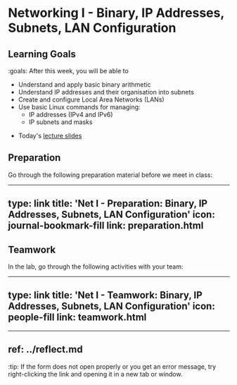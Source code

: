 # Networking I - Binary, IP Addresses, Subnets, LAN Configuration

## Learning Goals

:goals: After this week, you will be able to

- Understand and apply basic binary arithmetic
- Understand IP addresses and their organisation into subnets
- Create and configure Local Area Networks (LANs)
- Use basic Linux commands for managing:
    - IP addresses (IPv4 and IPv6)
    - IP subnets and masks


* Today's [lecture slides](2023-ttm4175-week-35-net1.pdf)

## Preparation

Go through the following preparation material before we meet in class:


---
type: link
title: 'Net I - Preparation: Binary, IP Addresses, Subnets, LAN Configuration'
icon: journal-bookmark-fill
link: preparation.html
---


## Teamwork

In the lab, go through the following activities with your team:


---
type: link
title: 'Net I - Teamwork: Binary, IP Addresses, Subnets, LAN Configuration'
icon: people-fill
link: teamwork.html
---

---
ref: ../reflect.md
---


:tip:
If the form does not open properly or you get an error message, try right-clicking the link and opening it in a new tab or window.

